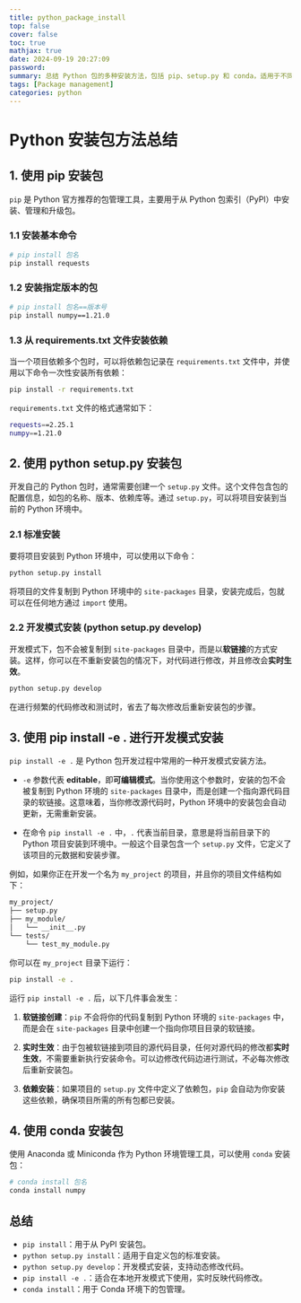 ```yaml
---
title: python_package_install
top: false
cover: false
toc: true
mathjax: true
date: 2024-09-19 20:27:09
password:
summary: 总结 Python 包的多种安装方法，包括 pip、setup.py 和 conda，适用于不同开发和环境管理场景。
tags: [Package management]
categories: python
---
```



# Python 安装包方法总结

## 1. 使用 pip 安装包

`pip` 是 Python 官方推荐的包管理工具，主要用于从 Python 包索引（PyPI）中安装、管理和升级包。

### 1.1 安装基本命令

```bash
# pip install 包名
pip install requests
```

### 1.2 安装指定版本的包

```bash
# pip install 包名==版本号
pip install numpy==1.21.0
```


### 1.3 从 requirements.txt 文件安装依赖

当一个项目依赖多个包时，可以将依赖包记录在 `requirements.txt` 文件中，并使用以下命令一次性安装所有依赖：

```bash
pip install -r requirements.txt
```

`requirements.txt` 文件的格式通常如下：
```bash
requests==2.25.1
numpy==1.21.0
```



## 2. 使用 python setup.py 安装包

开发自己的 Python 包时，通常需要创建一个 `setup.py` 文件。这个文件包含包的配置信息，如包的名称、版本、依赖库等。通过 `setup.py`，可以将项目安装到当前的 Python 环境中。

### 2.1 标准安装

要将项目安装到 Python 环境中，可以使用以下命令：
```bash
python setup.py install
```

将项目的文件复制到 Python 环境中的 `site-packages` 目录，安装完成后，包就可以在任何地方通过 `import` 使用。

### 2.2 开发模式安装 (python setup.py develop)

开发模式下，包不会被复制到 `site-packages` 目录中，而是以**软链接**的方式安装。这样，你可以在不重新安装包的情况下，对代码进行修改，并且修改会**实时生效**。

```bash
python setup.py develop
```

在进行频繁的代码修改和测试时，省去了每次修改后重新安装包的步骤。



## 3. 使用 pip install -e . 进行开发模式安装

`pip install -e .` 是 Python 包开发过程中常用的一种开发模式安装方法。

- `-e` 参数代表 **editable**，即**可编辑模式**。当你使用这个参数时，安装的包不会被复制到 Python 环境的 `site-packages` 目录中，而是创建一个指向源代码目录的软链接。这意味着，当你修改源代码时，Python 环境中的安装包会自动更新，无需重新安装。

- 在命令 `pip install -e .` 中，`.` 代表当前目录，意思是将当前目录下的 Python 项目安装到环境中。一般这个目录包含一个 `setup.py` 文件，它定义了该项目的元数据和安装步骤。

例如，如果你正在开发一个名为 `my_project` 的项目，并且你的项目文件结构如下：

```bash
my_project/
├── setup.py
├── my_module/
│   └── __init__.py
└── tests/
    └── test_my_module.py
```

你可以在 `my_project` 目录下运行：
```bash
pip install -e .
```

运行 `pip install -e .` 后，以下几件事会发生：

1. **软链接创建**：`pip` 不会将你的代码复制到 Python 环境的 `site-packages` 中，而是会在 `site-packages` 目录中创建一个指向你项目目录的软链接。
   
2. **实时生效**：由于包被软链接到项目的源代码目录，任何对源代码的修改都**实时生效**，不需要重新执行安装命令。可以边修改代码边进行测试，不必每次修改后重新安装包。

3. **依赖安装**：如果项目的 `setup.py` 文件中定义了依赖包，`pip` 会自动为你安装这些依赖，确保项目所需的所有包都已安装。



## 4. 使用 conda 安装包

使用 Anaconda 或 Miniconda 作为 Python 环境管理工具，可以使用 `conda` 安装包：

```bash
# conda install 包名
conda install numpy
```



## 总结

- `pip install`：用于从 PyPI 安装包。
- `python setup.py install`：适用于自定义包的标准安装。
- `python setup.py develop`：开发模式安装，支持动态修改代码。
- `pip install -e .`：适合在本地开发模式下使用，实时反映代码修改。
- `conda install`：用于 Conda 环境下的包管理。
